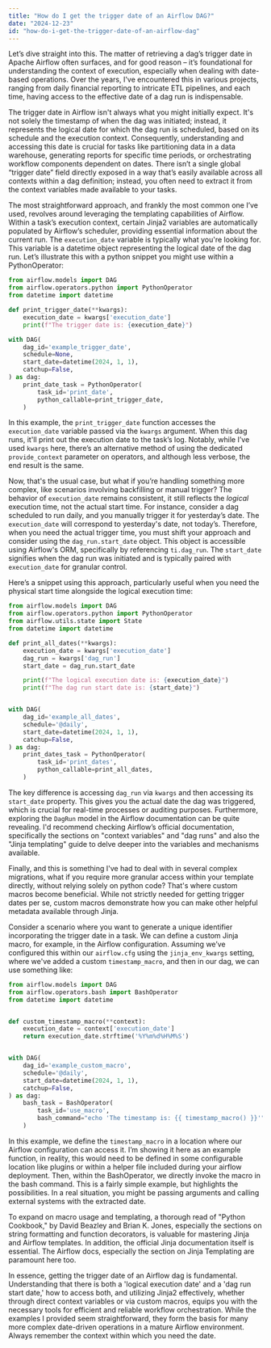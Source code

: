 ```yaml
---
title: "How do I get the trigger date of an Airflow DAG?"
date: "2024-12-23"
id: "how-do-i-get-the-trigger-date-of-an-airflow-dag"
---
```


Let’s dive straight into this. The matter of retrieving a dag’s trigger date in Apache Airflow often surfaces, and for good reason – it’s foundational for understanding the context of execution, especially when dealing with date-based operations. Over the years, I've encountered this in various projects, ranging from daily financial reporting to intricate ETL pipelines, and each time, having access to the effective date of a dag run is indispensable.

The trigger date in Airflow isn't always what you might initially expect. It's not solely the timestamp of when the dag was initiated; instead, it represents the logical date for which the dag run is scheduled, based on its schedule and the execution context. Consequently, understanding and accessing this date is crucial for tasks like partitioning data in a data warehouse, generating reports for specific time periods, or orchestrating workflow components dependent on dates. There isn’t a single global “trigger date” field directly exposed in a way that’s easily available across all contexts within a dag definition; instead, you often need to extract it from the context variables made available to your tasks.

The most straightforward approach, and frankly the most common one I’ve used, revolves around leveraging the templating capabilities of Airflow. Within a task’s execution context, certain Jinja2 variables are automatically populated by Airflow’s scheduler, providing essential information about the current run. The `execution_date` variable is typically what you're looking for. This variable is a datetime object representing the logical date of the dag run. Let’s illustrate this with a python snippet you might use within a PythonOperator:

```python
from airflow.models import DAG
from airflow.operators.python import PythonOperator
from datetime import datetime

def print_trigger_date(**kwargs):
    execution_date = kwargs['execution_date']
    print(f"The trigger date is: {execution_date}")

with DAG(
    dag_id='example_trigger_date',
    schedule=None,
    start_date=datetime(2024, 1, 1),
    catchup=False,
) as dag:
    print_date_task = PythonOperator(
        task_id='print_date',
        python_callable=print_trigger_date,
    )
```

In this example, the `print_trigger_date` function accesses the `execution_date` variable passed via the `kwargs` argument. When this dag runs, it'll print out the execution date to the task’s log. Notably, while I’ve used `kwargs` here, there’s an alternative method of using the dedicated `provide_context` parameter on operators, and although less verbose, the end result is the same.

Now, that's the usual case, but what if you’re handling something more complex, like scenarios involving backfilling or manual trigger? The behavior of `execution_date` remains consistent, it still reflects the *logical* execution time, not the actual start time. For instance, consider a dag scheduled to run daily, and you manually trigger it for yesterday’s date. The `execution_date` will correspond to yesterday's date, not today’s. Therefore, when you need the actual trigger time, you must shift your approach and consider using the `dag_run.start_date` object. This object is accessible using Airflow's ORM, specifically by referencing `ti.dag_run`. The `start_date` signifies when the dag run was initiated and is typically paired with `execution_date` for granular control.

Here’s a snippet using this approach, particularly useful when you need the physical start time alongside the logical execution time:

```python
from airflow.models import DAG
from airflow.operators.python import PythonOperator
from airflow.utils.state import State
from datetime import datetime

def print_all_dates(**kwargs):
    execution_date = kwargs['execution_date']
    dag_run = kwargs['dag_run']
    start_date = dag_run.start_date

    print(f"The logical execution date is: {execution_date}")
    print(f"The dag run start date is: {start_date}")


with DAG(
    dag_id='example_all_dates',
    schedule='@daily',
    start_date=datetime(2024, 1, 1),
    catchup=False,
) as dag:
    print_dates_task = PythonOperator(
        task_id='print_dates',
        python_callable=print_all_dates,
    )

```

The key difference is accessing `dag_run` via `kwargs` and then accessing its `start_date` property. This gives you the actual date the dag was triggered, which is crucial for real-time processes or auditing purposes. Furthermore, exploring the `DagRun` model in the Airflow documentation can be quite revealing. I'd recommend checking Airflow’s official documentation, specifically the sections on "context variables" and "dag runs" and also the "Jinja templating" guide to delve deeper into the variables and mechanisms available.

Finally, and this is something I've had to deal with in several complex migrations, what if you require more granular access within your template directly, without relying solely on python code? That's where custom macros become beneficial. While not strictly needed for getting trigger dates per se, custom macros demonstrate how you can make other helpful metadata available through Jinja.

Consider a scenario where you want to generate a unique identifier incorporating the trigger date in a task. We can define a custom Jinja macro, for example, in the Airflow configuration. Assuming we’ve configured this within our `airflow.cfg` using the `jinja_env_kwargs` setting, where we've added a custom `timestamp_macro`, and then in our dag, we can use something like:

```python
from airflow.models import DAG
from airflow.operators.bash import BashOperator
from datetime import datetime


def custom_timestamp_macro(**context):
    execution_date = context['execution_date']
    return execution_date.strftime('%Y%m%d%H%M%S')


with DAG(
    dag_id='example_custom_macro',
    schedule='@daily',
    start_date=datetime(2024, 1, 1),
    catchup=False,
) as dag:
    bash_task = BashOperator(
        task_id='use_macro',
        bash_command="echo 'The timestamp is: {{ timestamp_macro() }}'",
    )
```

In this example, we define the `timestamp_macro` in a location where our Airflow configuration can access it. I’m showing it here as an example function, in reality, this would need to be defined in some configurable location like plugins or within a helper file included during your airflow deployment. Then, within the BashOperator, we directly invoke the macro in the bash command. This is a fairly simple example, but highlights the possibilities. In a real situation, you might be passing arguments and calling external systems with the extracted date.

To expand on macro usage and templating, a thorough read of "Python Cookbook," by David Beazley and Brian K. Jones, especially the sections on string formatting and function decorators, is valuable for mastering Jinja and Airflow templates. In addition, the official Jinja documentation itself is essential. The Airflow docs, especially the section on Jinja Templating are paramount here too.

In essence, getting the trigger date of an Airflow dag is fundamental. Understanding that there is both a 'logical execution date' and a 'dag run start date,' how to access both, and utilizing Jinja2 effectively, whether through direct context variables or via custom macros, equips you with the necessary tools for efficient and reliable workflow orchestration. While the examples I provided seem straightforward, they form the basis for many more complex date-driven operations in a mature Airflow environment. Always remember the context within which you need the date.
